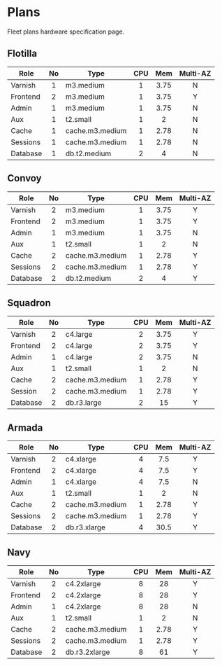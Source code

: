 # Plans

Fleet plans hardware specification page.

## Flotilla

| Role | No |  Type | CPU | Mem | Multi-AZ |
|----------|:---:|------|:---:|:---:|:---:|
| Varnish | 1 | m3.medium | 1 | 3.75 | N |
| Frontend | 2 |  m3.medium | 1 | 3.75 | Y |
| Admin | 1 | m3.medium |  1 | 3.75 | N |
| Aux | 1 | t2.small | 1 | 2 | N |
| Cache | 1 | cache.m3.medium | 1 | 2.78 | N |
| Sessions | 1 | cache.m3.medium | 1 | 2.78 | N |
| Database | 1 | db.t2.medium  | 2 | 4 | N |

## Convoy

| Role | No |  Type | CPU | Mem | Multi-AZ |
|----------|:---:|------|:---:|:---:|:---:|
| Varnish | 2 | m3.medium | 1 | 3.75 | Y |
| Frontend | 2 | m3.medium  | 1 | 3.75 | Y |
| Admin | 1 | m3.medium | 1 | 3.75 | N |
| Aux | 1 | t2.small | 1  | 2 | N |
| Cache | 2 | cache.m3.medium  | 1 | 2.78 | Y |
| Sessions | 2 | cache.m3.medium | 1 | 2.78 | Y |
| Database | 2 | db.t2.medium | 2 | 4 | Y |

## Squadron

| Role | No |  Type | CPU | Mem | Multi-AZ |
|----------|:---:|------|:---:|:---:|:---:|
| Varnish | 2 | c4.large | 2 | 3.75 | Y |
| Frontend | 2 | c4.large  | 2 | 3.75 | Y |
| Admin | 1 | c4.large | 2 | 3.75 | N |
| Aux | 1 | t2.small | 1  | 2 | N |
| Cache | 2 | cache.m3.medium | 1 | 2.78 | Y |
| Session | 2 | cache.m3.medium | 1 | 2.78  | Y |
| Database | 2 | db.r3.large | 2 | 15 | Y |

## Armada

| Role | No |  Type | CPU | Mem | Multi-AZ |
|----------|:---:|------|:---:|:---:|:---:|
| Varnish | 2 | c4.xlarge | 4 | 7.5 | Y |
| Frontend | 2 | c4.xlarge | 4 | 7.5  | Y |
| Admin | 1 | c4.xlarge | 4 | 7.5 | N |
| Aux | 1 | t2.small | 1  | 2 | N |
| Cache | 2 | cache.m3.medium | 1 | 2.78 | Y |
| Sessions | 2 | cache.m3.medium | 1 | 2.78 | Y |
| Database | 2 | db.r3.xlarge | 4 | 30.5 | Y |

## Navy

| Role | No |  Type | CPU | Mem | Multi-AZ |
|----------|:---:|------|:---:|:---:|:---:|
| Varnish | 2 | c4.2xlarge | 8 | 28  | Y |
| Frontend | 2 | c4.2xlarge | 8 | 28 | Y |
| Admin | 1 | c4.2xlarge | 8 | 28 | N |
| Aux | 1 | t2.small | 1  | 2 | N |
| Cache | 2 | cache.m3.medium  | 1 | 2.78 | Y |
| Sessions | 2 | cache.m3.medium | 1 | 2.78 | Y |
| Database | 2 | db.r3.2xlarge | 8 | 61 | Y |
